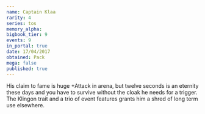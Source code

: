 ```yaml
---
name: Captain Klaa
rarity: 4
series: tos
memory_alpha:
bigbook_tier: 9
events: 9
in_portal: true
date: 17/04/2017
obtained: Pack
mega: false
published: true
---
```


His claim to fame is huge +Attack in arena, but twelve seconds is an eternity these days and you have to survive without the cloak he needs for a trigger. The Klingon trait and a trio of event features grants him a shred of long term use elsewhere.
